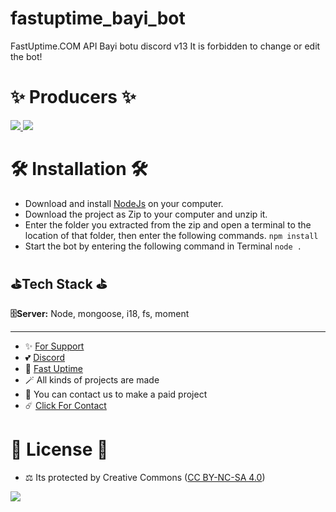 # fastuptime_bayi_bot

FastUptime.COM API Bayi botu discord v13
It is forbidden to change or edit the bot!

# ✨ Producers ✨

<a href="https://github.com/egehan0250" target="_blank" title="Egehan">
  <img src="https://avatars.githubusercontent.com/u/79449566?s=48&v=4">
</a>
<a href="https://github.com/TeamFastUptime" target="_blank" title="Team FastUptime">
  <img src="https://avatars.githubusercontent.com/u/122230930?s=48&v=4">
</a>

# 🛠️ Installation 🛠️

- Download and install [NodeJs](https://nodejs.org/en/download) on your computer.
- Download the project as Zip to your computer and unzip it.
- Enter the folder you extracted from the zip and open a terminal to the location of that folder, then enter the following commands.
`npm install`
- Start the bot by entering the following command in Terminal
`node .`

## ⛳Tech Stack ⛳

**🗄️Server:** Node, mongoose, i18, fs, moment

---
- ✨ [For Support](https://github.com/sponsors/fastuptime) <br>
- 💕 [Discord](https://fastuptime.com/discord)<br>
- 🏓 [Fast Uptime](https://fastuptime.com/)<br>
- 🪄 All kinds of projects are made <br>
- 🧨 You can contact us to make a paid project<br>
- ☄️ [Click For Contact](mailto:fastuptime@gmail.com)<br>

# 🎯 License 🎯
- ⚖️ Its protected by Creative Commons ([CC BY-NC-SA 4.0](https://creativecommons.org/licenses/by-nc-sa/4.0/))

<a href="https://creativecommons.org/licenses/by-nc-sa/4.0/" title="BYNCSA40"><img src="https://licensebuttons.net/l/by-nc-sa/4.0/88x31.png"></a>
